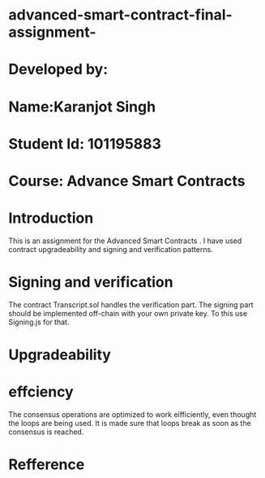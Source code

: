 # advanced-smart-contract-final-assignment-

# Developed by:
   # Name:Karanjot Singh
  # Student Id: 101195883
   # Course: Advance Smart Contracts
    
    
   # Introduction
     
  This is an assignment for the Advanced Smart Contracts . I have used contract upgradeability and signing and verification patterns.
     
   # Signing and verification
   
  The contract Transcript.sol handles the verification part. The signing part should be implemented off-chain with your own  private       key. To this use Signing.js for that.
   
   
   # Upgradeability
   
   
   # effciency
   The consensus operations are optimized to work eifficiently, even thought the loops are being used.
   It is made sure that loops break as soon as the consensus is reached.
     
   # Refference
    
